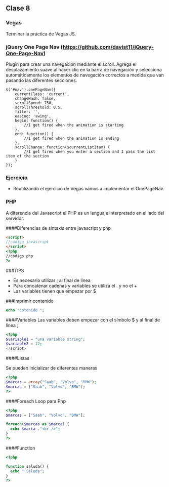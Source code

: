 

## Clase 8

### Vegas

Terminar la práctica de Vegas JS.


### jQuery One Page Nav (https://github.com/davist11/jQuery-One-Page-Nav)

Plugin para crear una navegación mediante el scroll. Agrega el desplazamiento suave al hacer clic en la barra de navegación y selecciona automáticamente los elementos de navegación correctos a medida que van pasando las diferentes secciones.

```
$('#nav').onePageNav({
    currentClass: 'current',
    changeHash: false,
    scrollSpeed: 750,
    scrollThreshold: 0.5,
    filter: '',
    easing: 'swing',
    begin: function() {
        //I get fired when the animation is starting
    },
    end: function() {
        //I get fired when the animation is ending
    },
    scrollChange: function($currentListItem) {
        //I get fired when you enter a section and I pass the list item of the section
    }
});
```

### Ejercicio
  - Reutilizando el ejercicio de Vegas vamos a implementar el OnePageNav.


### PHP

A diferencia del Javascript el PHP es un lenguaje interpretado en el lado del servidor.

####Diferencias de sintaxis entre javascript y php
```html
<script>
//código javascript
</script>
<?php
//código php
?>
```
###TIPS

- Es necesario utilizar ; al final de línea
- Para concatenar cadenas y variables se utiliza el . y no el +
- Las variables tienen que empezar por $

###Imprimir contenido
```php
echo "cotenido ";
```

####Variables
Las variables deben empezar con el símbolo $ y al final de línea ;.
```php
<?php
$variable1 = "una variable string";
$variable2 = 12;
</script>
```

####Listas

Se pueden inicializar de diferentes maneras

```php
<?php
$marcas = array("Saab", "Volvo", "BMW");
$marcas = ["Saab", "Volvo", "BMW"];
?>
```

####Foreach
Loop para Php
```php
<?php
$marcas = ["Saab", "Volvo", "BMW"];

foreach($marcas as $marca) {
  echo $marca ."<br />";
}
?>
```

####Function

```php
<?php

function saluda() {
  echo " Saluda";
}
?>
